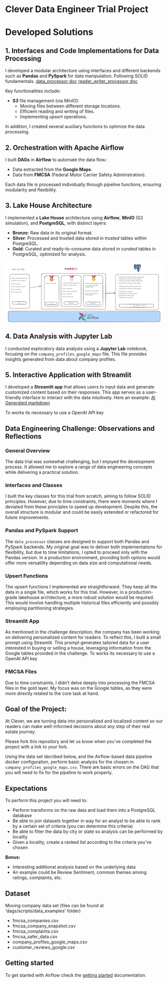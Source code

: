 # Clever Data Engineer Trial Project

# Developed Solutions

## 1. Interfaces and Code Implementations for Data Processing

I developed a modular architecture using interfaces and different backends such as **Pandas** and **PySpark** for data manipulation. Following SOLID fundamentals.
[data_processor doc](docs/data_processor_doc.md)
[reader_writer_processor doc](docs/reader_writer_doc.md)

Key functionalities include:

- **S3** file management (via MinIO):
  - Moving files between different storage locations.
  - Efficient reading and writing of files. 
  - Implementing *upsert* operations.

In addition, I created several auxiliary functions to optimize the data processing.

## 2. Orchestration with Apache Airflow

I built **DAGs** in **Airflow** to automate the data flow.:

- Data extracted from the **Google Maps**.
- Data from **FMCSA** (Federal Motor Carrier Safety Administration).

Each data file is processed individually through pipeline functions, ensuring modularity and flexibility.

## 3. Lake House Architecture

I implemented a **Lake House** architecture using **Airflow**, **MinIO** (S3 simulation), and **PostgreSQL**, with distinct layers:

- **Bronze**: Raw data in its original format.
- **Silver**: Processed and trusted data stored in *trusted* tables within PostgreSQL.
- **Gold**: Curated and ready-to-consume data stored in *curated* tables in PostgreSQL, optimized for analysis.

![Architecture](docs/lakehouse-clever.png)

## 4. Data Analysis with Jupyter Lab

I conducted exploratory data analysis using a **Jupyter Lab** notebook, focusing on the `company_profiles_google_maps` file. This file provides insights generated from data about company profiles.

## 5. Interactive Application with Streamlit

I developed a **Streamlit app** that allows users to input data and generate customized content based on their responses. This app serves as a user-friendly interface to interact with the data intuitively.
Here an example:
[AI Generated markdown](docs/auto_generated_md.md)

To works its necessary to use a OpenAI API key




## Data Engineering Challenge: Observations and Reflections

### General Overview
The data trial was somewhat challenging, but I enjoyed the development process. It allowed me to explore a range of data engineering concepts while delivering a practical solution.

### Interfaces and Classes
I built the key classes for this trial from scratch, aiming to follow SOLID principles. However, due to time constraints, there were moments where I deviated from these principles to speed up development. Despite this, the overall structure is modular and could be easily extended or refactored for future improvements.

### Pandas and PySpark Support
The `data_processor` classes are designed to support both Pandas and PySpark backends. My original goal was to deliver both implementations for flexibility, but due to time limitations, I opted to proceed only with the Pandas version. In a production environment, providing both options would offer more versatility depending on data size and computational needs.

### Upsert Functions
The upsert functions I implemented are straightforward. They keep all the data in a single file, which works for this trial. However, in a production-grade lakehouse architecture, a more robust solution would be required. This would involve handling multiple historical files efficiently and possibly employing partitioning strategies.

### Streamlit App
As mentioned in the challenge description, the company has been working on delivering personalized content for readers. To reflect this, I built a small prompt using Streamlit. This prompt generates tailored data for a user interested in buying or selling a house, leveraging information from the Google tables provided in the challenge.
To works its necessary to use a OpenAI API key

### FMCSA Files
Due to time constraints, I didn’t delve deeply into processing the FMCSA files in the gold layer. My focus was on the Google tables, as they were more directly related to the core task at hand.


## Goal of the Project:

At Clever, we are turning data into personalized and localized content so our readers can make well-informed decisions about any step of their real estate journey.

Please fork this repository and let us know when you've completed the project with a link to your fork.

Using the data set decribed below, and the Airflow-based data pipeline docker configuration, perform basic analysis for the chosen in `company_profiles_google_maps.csv`. There are basic errors on the DAG that you will need to fix for the pipeline to work properly. 

## Expectations
To perform this project you will need to:
* Perform transforms on the raw data and load them into a PostgreSQL database
* Be able to join datasets together in way for an analyst to be able to rank by a certain set of criteria (you can determine this criteria)
* Be able to filter the data by city or state so analysis can be performed by locality
* Given a locality, create a ranked list according to the criteria you’ve chosen

**Bonus:**
* Interesting additional analysis based on the underlying data
* An example could be Review Sentiment, common themes among ratings, complaints, etc.

## Dataset
Moving company data set (files can be found at 'dags/scripts/data_examples' folder)
* fmcsa_companies.csv
* fmcsa_company_snapshot.csv
* fmcsa_complaints.csv
* fmcsa_safer_data.csv
* company_profiles_google_maps.csv
* customer_reviews_google.csv


## Getting started
To get started with Airflow check the [getting started](docs/getting_started.md) documentation.
